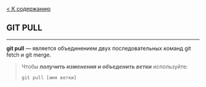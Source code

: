 [< К содержанию](./readme.md)

## GIT PULL

---

**git pull** — является объединением двух последовательных команд git fetch и git merge.

>Чтобы ***получить изменения и объеденить ветки*** используйте:
>
>`git pull [имя ветки]`